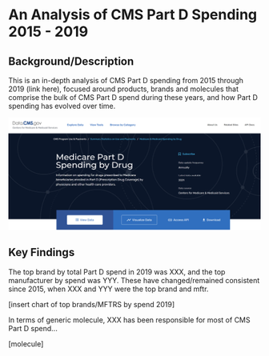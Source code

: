 # An Analysis of CMS Part D Spending 2015 - 2019

## Background/Description

This is an in-depth analysis of CMS Part D spending from 2015 through 2019 (link here), focused around products, brands and molecules that comprise the bulk of CMS Part D spend during these years, and how Part D spending has evolved over time.

![](CMS_screenshot.png)

## Key Findings

The top brand by total Part D spend in 2019 was XXX, and the top manufacturer by spend was YYY.  These have changed/remained consistent since 2015, when XXX and YYY were the top brand and mftr.

[insert chart of top brands/MFTRS by spend 2019]

In terms of generic molecule, XXX has been responsible for most of CMS Part D spend...

[molecule]

